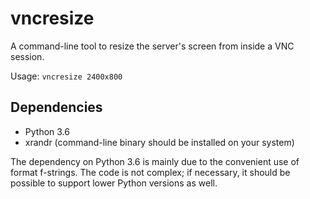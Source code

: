 # vncresize

A command-line tool to resize the server's screen from inside a VNC session.

Usage:
    ```vncresize 2400x800```


## Dependencies

* Python 3.6
* xrandr (command-line binary should be installed on your system)

The dependency on Python 3.6 is mainly due to the convenient use of format
f-strings. The code is not complex; if necessary, it should be possible to
support lower Python versions as well.

